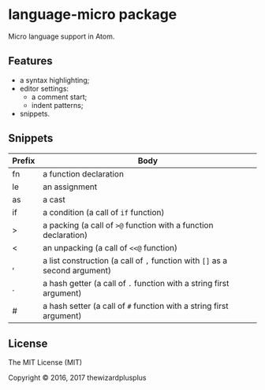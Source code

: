 # language-micro package

Micro language support in Atom.

## Features

* a syntax highlighting;
* editor settings:
	* a comment start;
	* indent patterns;
* snippets.

## Snippets

Prefix | Body
--- | ---
fn | a function declaration
le | an assignment
as | a cast
if | a condition (a call of `if` function)
> | a packing (a call of `>@` function with a function declaration)
< | an unpacking (a call of `<<@` function)
, | a list construction (a call of `,` function with `[]` as a second argument)
. | a hash getter (a call of `.` function with a string first argument)
\# | a hash setter (a call of `#` function with a string first argument)

## License

The MIT License (MIT)

Copyright &copy; 2016, 2017 thewizardplusplus
